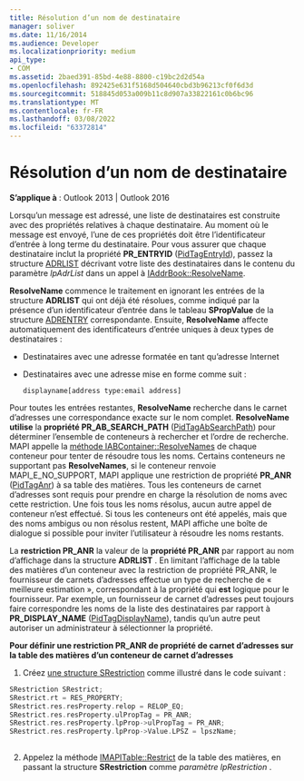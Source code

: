```yaml
---
title: Résolution d’un nom de destinataire
manager: soliver
ms.date: 11/16/2014
ms.audience: Developer
ms.localizationpriority: medium
api_type:
- COM
ms.assetid: 2baed391-85bd-4e88-8800-c19bc2d2d54a
ms.openlocfilehash: 892425e631f5168d504640cbd3b96213cf0f6d3d
ms.sourcegitcommit: 518845d053a009b11c8d907a33822161c0b6bc96
ms.translationtype: MT
ms.contentlocale: fr-FR
ms.lasthandoff: 03/08/2022
ms.locfileid: "63372814"
---
```

# <a name="resolving-a-recipient-name"></a>Résolution d’un nom de destinataire

  
  
**S’applique à** : Outlook 2013 | Outlook 2016 
  
Lorsqu’un message est adressé, une liste de destinataires est construite avec des propriétés relatives à chaque destinataire. Au moment où le message est envoyé, l’une de ces propriétés doit être l’identificateur d’entrée à long terme du destinataire. Pour vous assurer que chaque destinataire inclut la propriété **PR_ENTRYID** ([PidTagEntryId](pidtagentryid-canonical-property.md)), passez la structure [ADRLIST](adrlist.md) décrivant votre liste des destinataires dans le contenu du paramètre  _lpAdrList_ dans un appel à [IAddrBook::ResolveName](iaddrbook-resolvename.md).
  
 **ResolveName** commence le traitement en ignorant les entrées de la structure **ADRLIST** qui ont déjà été résolues, comme indiqué par la présence d’un identificateur d’entrée dans le tableau **SPropValue** de la structure [ADRENTRY](adrentry.md) correspondante. Ensuite, **ResolveName** affecte automatiquement des identificateurs d’entrée uniques à deux types de destinataires : 
  
- Destinataires avec une adresse formatée en tant qu’adresse Internet
    
- Destinataires avec une adresse mise en forme comme suit :
    
     `displayname[address type:email address]`
    
Pour toutes les entrées restantes, **ResolveName** recherche dans le carnet d’adresses une correspondance exacte sur le nom complet. **ResolveName utilise** la **propriété PR_AB_SEARCH_PATH** ([PidTagAbSearchPath](pidtagabsearchpath-canonical-property.md)) pour déterminer l’ensemble de conteneurs à rechercher et l’ordre de recherche. MAPI appelle la [méthode IABContainer::ResolveNames](iabcontainer-resolvenames.md) de chaque conteneur pour tenter de résoudre tous les noms. Certains conteneurs ne supportant pas **ResolveNames**, si le conteneur renvoie MAPI_E_NO_SUPPORT, MAPI applique une restriction de propriété **PR_ANR** ([PidTagAnr](pidtaganr-canonical-property.md)) à sa table des matières. Tous les conteneurs de carnet d’adresses sont requis pour prendre en charge la résolution de noms avec cette restriction. Une fois tous les noms résolus, aucun autre appel de conteneur n’est effectué. Si tous les conteneurs ont été appelés, mais que des noms ambigus ou non résolus restent, MAPI affiche une boîte de dialogue si possible pour inviter l’utilisateur à résoudre les noms restants.
  
La **restriction PR_ANR** la valeur de la **propriété PR_ANR** par rapport au nom d’affichage dans la structure **ADRLIST** . En limitant l’affichage de la table des matières d’un conteneur avec la restriction de propriété PR_ANR, le fournisseur de carnets d’adresses effectue un type de recherche de « meilleure estimation », correspondant à la propriété qui **est** logique pour le fournisseur. Par exemple, un fournisseur de carnet d’adresses peut toujours faire correspondre les noms de la liste des destinataires par rapport à **PR_DISPLAY_NAME** ([PidTagDisplayName](pidtagdisplayname-canonical-property.md)), tandis qu’un autre peut autoriser un administrateur à sélectionner la propriété.
  
 **Pour définir une restriction PR_ANR de propriété de carnet d’adresses sur la table des matières d’un conteneur de carnet d’adresses**
  
1. Créez [une structure SRestriction](srestriction.md) comme illustré dans le code suivant : 
    
  ```cpp
  SRestriction SRestrict;
  SRestrict.rt = RES_PROPERTY;
  SRestrict.res.resProperty.relop = RELOP_EQ;
  SRestrict.res.resProperty.ulPropTag = PR_ANR;
  SRestrict.res.resProperty.lpProp->ulPropTag = PR_ANR;
  SRestrict.res.resProperty.lpProp->Value.LPSZ = lpszName;
   
  ```

2. Appelez la méthode [IMAPITable::Restrict](imapitable-restrict.md) de la table des matières, en passant la structure **SRestriction** comme  _paramètre lpRestriction_ . 
    

